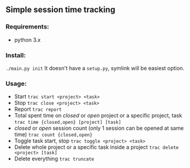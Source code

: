 ## Simple session time tracking


### Requirements:
- python 3.x


### Install:
`./main.py init`
It doesn't have a `setup.py`, symlink will be easiest option.


### Usage:
- Start `trac start <project> <task>`
- Stop `trac close <project> <task>`
- Report `trac report`
- Total spent time on _closed_ or _open_ project or a specific project, task `trac time {closed,open} [project] [task]`
- _closed_ or _open_ session count (only 1 session can be opened at same time) `trac count {closed,open}`
- Toggle task start, stop `trac toggle <project> <task>`
- Delete whole project or a specific task inside a project `trac delete <project> [task]`
- Delete everything `trac truncate`

